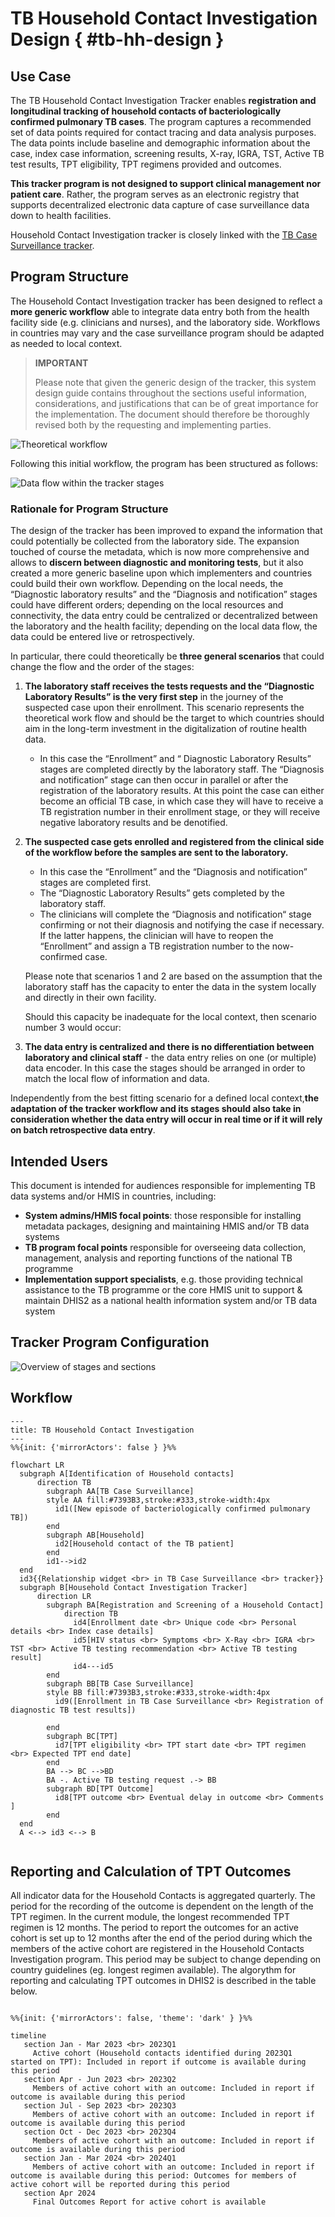 # TB Household Contact Investigation Design { #tb-hh-design }

## Use Case

The TB Household Contact Investigation Tracker enables **registration and longitudinal tracking of household contacts of bacteriologically confirmed pulmonary TB cases**. The program captures a recommended set of data points required for contact tracing and data analysis purposes. The data points include baseline and demographic information about the case, index case information, screening results, X-ray, IGRA, TST, Active TB test results, TPT eligibility, TPT regimens provided and outcomes.

**This tracker program is not designed to support clinical management nor patient care**. Rather, the program serves as an electronic registry that supports decentralized electronic data capture of case surveillance data down to health facilities.

Household Contact Investigation tracker is closely linked with the [TB Case Surveillance tracker](#tb-cs-design). 

## Program Structure

The Household Contact Investigation tracker has been designed to reflect a **more generic workflow** able to integrate data entry both from the health facility side (e.g. clinicians and nurses), and the laboratory side. Workflows in countries may vary and the case surveillance program should be adapted as needed to local context.

> **IMPORTANT**
>
> Please note that given the generic design of the tracker, this system design guide contains throughout the sections useful information, considerations, and justifications that can be of great importance for the implementation. The document should therefore be thoroughly revised both by the requesting and implementing parties.

![Theoretical workflow](resources/images/tb_cs_001.png)

Following this initial workflow, the program has been structured as follows:

![Data flow within the tracker stages](resources/images/tb_cs_029.png)

### Rationale for Program Structure

The design of the tracker has been improved to expand the information that could potentially be collected from the laboratory side. The expansion touched of course the metadata, which is now more comprehensive and allows to **discern between diagnostic and monitoring tests**, but it also created a more generic baseline upon which implementers and countries could build their own workflow. Depending on the local needs, the “Diagnostic laboratory results” and the “Diagnosis and notification” stages could have different orders; depending on the local resources and connectivity, the data entry could be centralized or decentralized between the laboratory and the health facility; depending on the local data flow, the data could be entered live or retrospectively.

In particular, there could theoretically be **three general scenarios** that could change the flow and the order of the stages:

1) **The laboratory staff receives the tests requests and the “Diagnostic Laboratory Results” is the very first step** in the journey of the suspected case upon their enrollment. This scenario represents the theoretical work flow and should be the target to which countries should aim in the long-term investment in the digitalization of routine health data.

   - In this case the “Enrollment” and “ Diagnostic Laboratory Results” stages are completed directly by the laboratory staff. The “Diagnosis and notification” stage can then occur in parallel or after the registration of the laboratory results. At this point the case can either become an official TB case, in which case they will have to receive a TB registration number in their enrollment stage, or they will receive negative laboratory results and be denotified.

2) **The suspected case gets enrolled and registered from the clinical side of the workflow before the samples are sent to the laboratory.**

   - In this case the “Enrollment” and the “Diagnosis and notification” stages are completed first.
   - The “Diagnostic Laboratory Results” gets completed by the laboratory staff.
   - The clinicians will complete the “Diagnosis and notification“ stage confirming or not their diagnosis and notifying the case if necessary. If the latter happens, the clinician will have to reopen the “Enrollment” and assign a TB registration number to the now-confirmed case.

   Please note that scenarios 1 and 2 are based on the assumption that the laboratory staff has the capacity to enter the data in the system locally and directly in their own facility.

   Should this capacity be inadequate for the local context, then scenario number 3 would occur:

3) **The data entry is centralized and there is no differentiation between laboratory and clinical staff** - the data entry relies on one (or multiple) data encoder.
In this case the stages should be arranged in order to match the local flow of information and data.

Independently from the best fitting scenario for a defined local context,**the adaptation of the tracker workflow and its stages should also take in consideration whether the data entry will occur in real time or if it will rely on batch retrospective data entry**.

## Intended Users

This document is intended for audiences responsible for implementing TB data systems and/or HMIS in countries, including:

- **System admins/HMIS focal points**: those responsible for installing metadata packages, designing and maintaining HMIS and/or TB data systems
- **TB program focal points** responsible for overseeing data collection, management, analysis and reporting functions of the national TB programme
- **Implementation support specialists**, e.g. those providing technical assistance to the TB programme or the core HMIS unit to support & maintain DHIS2 as a national health information system and/or TB data system

## Tracker Program Configuration

![Overview of stages and sections](resources/images/tb_cs_030.png)
## Workflow

```mermaid
---
title: TB Household Contact Investigation
---
%%{init: {'mirrorActors': false } }%%

flowchart LR
  subgraph A[Identification of Household contacts]
      direction TB
        subgraph AA[TB Case Surveillance]
        style AA fill:#7393B3,stroke:#333,stroke-width:4px
          id1([New episode of bacteriologically confirmed pulmonary TB])
        end
        subgraph AB[Household]
          id2[Household contact of the TB patient]
        end
        id1-->id2
  end
  id3{{Relationship widget <br> in TB Case Surveillance <br> tracker}}
  subgraph B[Household Contact Investigation Tracker]
      direction LR
        subgraph BA[Registration and Screening of a Household Contact]
            direction TB
              id4[Enrollment date <br> Unique code <br> Personal details <br> Index case details]
              id5[HIV status <br> Symptoms <br> X-Ray <br> IGRA <br> TST <br> Active TB testing recommendation <br> Active TB testing result]
              id4---id5
        end
        subgraph BB[TB Case Surveillance]
        style BB fill:#7393B3,stroke:#333,stroke-width:4px
          id9([Enrollment in TB Case Surveillance <br> Registration of diagnostic TB test results])
          
        end
        subgraph BC[TPT]
          id7[TPT eligibility <br> TPT start date <br> TPT regimen <br> Expected TPT end date]
        end
        BA --> BC -->BD
        BA -. Active TB testing request .-> BB
        subgraph BD[TPT Outcome]
          id8[TPT outcome <br> Eventual delay in outcome <br> Comments ]
        end
  end
  A <--> id3 <--> B
  
```
## Reporting and Calculation of TPT Outcomes

All indicator data for the Household Contacts is aggregated quarterly. The period for the recording of the outcome is dependent on the length of the TPT regimen. In the current module, the longest recommended TPT regimen is 12 months. The period to report the outcomes for an active cohort is set up to 12 months after the end of the period during which the members of the active cohort are registered in the Household Contacts Investigation program. This period may be subject to change depending on country guidelines (eg. longest regimen available). 
The algorythm for reporting and calculating TPT outcomes in DHIS2 is described in the table below. 

 ```mermaid

%%{init: {'mirrorActors': false, 'theme': 'dark' } }%%

timeline
    section Jan - Mar 2023 <br> 2023Q1
      Active cohort (Household contacts identified during 2023Q1 started on TPT): Included in report if outcome is available during this period
    section Apr - Jun 2023 <br> 2023Q2
      Members of active cohort with an outcome: Included in report if outcome is available during this period
    section Jul - Sep 2023 <br> 2023Q3
      Members of active cohort with an outcome: Included in report if outcome is available during this period
    section Oct - Dec 2023 <br> 2023Q4
      Members of active cohort with an outcome: Included in report if outcome is available during this period
    section Jan - Mar 2024 <br> 2024Q1
      Members of active cohort with an outcome: Included in report if outcome is available during this period: Outcomes for members of active cohort will be reported during this period
    section Apr 2024
      Final Outcomes Report for active cohort is available
```


